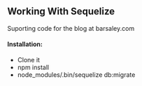 ## Working With Sequelize


Suporting code for the blog at barsaley.com


#### Installation:
   -  Clone it 
   -  npm install
   -  node_modules/.bin/sequelize db:migrate


